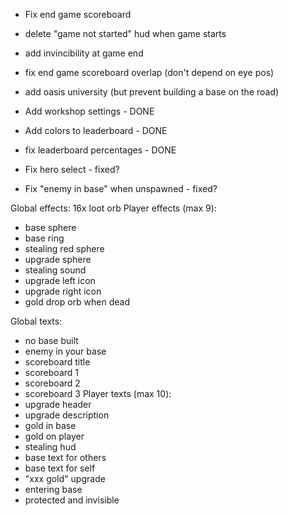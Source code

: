 
- Fix end game scoreboard
- delete "game not started" hud when game starts
- add invincibility at game end
- fix end game scoreboard overlap (don't depend on eye pos)
- add oasis university (but prevent building a base on the road)

- Add workshop settings - DONE
- Add colors to leaderboard - DONE
- fix leaderboard percentages - DONE
- Fix hero select - fixed?
- Fix "enemy in base" when unspawned - fixed?

Global effects: 16x loot orb
Player effects (max 9):
- base sphere
- base ring
- stealing red sphere
- upgrade sphere
- stealing sound
- upgrade left icon
- upgrade right icon
- gold drop orb when dead

Global texts:
- no base built
- enemy in your base
- scoreboard title
- scoreboard 1
- scoreboard 2
- scoreboard 3
Player texts (max 10):
- upgrade header
- upgrade description
- gold in base
- gold on player
- stealing hud
- base text for others
- base text for self
- "xxx gold" upgrade
- entering base
- protected and invisible
